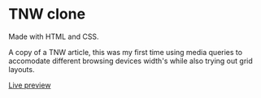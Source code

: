 # TNW clone

Made with HTML and CSS.

A copy of a TNW article, this was my first time using media queries to accomodate different browsing devices width's while also trying out grid layouts.

<a href="https://jonthejon10.github.io/tnw-clone/">Live preview</a>
